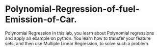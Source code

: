 # Polynomial-Regression-of-fuel-Emission-of-Car.
Polynomial Regression In this lab, you learn about Polynomial regressions and apply an example on python. You learn how to transfer your feature sets, and then use Multiple Linear Regression, to solve such a problem. 
